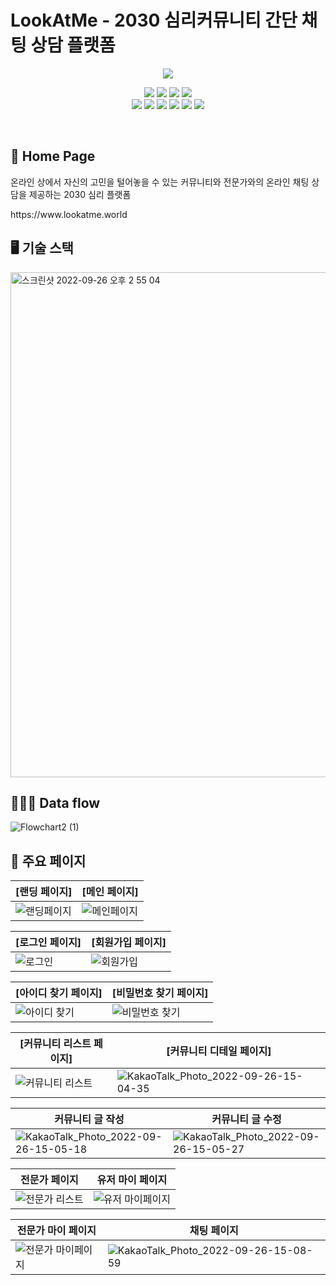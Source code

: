 LookAtMe - 2030 심리커뮤니티 간단 채팅 상담 플랫폼
===========================================

<p align="center">
<img src="https://storage.googleapis.com/lookatme-storage/2022/9/21/13dd1314-332c-4482-8d42-65ae7ee88356/origin/title-logo.png">
</p>


<p align="center" display="inline-block">
    <img src="https://img.shields.io/badge/HTML-E34F26?style=for-the-badge&logo=HTML5&logoColor=white">
    <img src="https://img.shields.io/badge/CSS-1572B6?style=for-the-badge&logo=CSS3&logoColor=white">
    <img src="https://img.shields.io/badge/JavaScript-F7DF1E?style=for-the-badge&logo=JavaScript&logoColor=white"> 
     <img src="https://img.shields.io/badge/TypeScript-3178C6?style=for-the-badge&logo=TypeScript&logoColor=white"> <br>
   <img src="https://img.shields.io/badge/React-61DAFB?style=for-the-badge&logo=React&logoColor=white"> 
    <img src="https://img.shields.io/badge/Next.js-000000?style=for-the-badge&logo=Next.js&logoColor=white">
 <img src="https://img.shields.io/badge/GraphQL-E10098?style=for-the-badge&logo=GraphQL&logoColor=white">
 <img src="https://img.shields.io/badge/Prettier-F7B93E?style=for-the-badge&logo=Prettier&logoColor=white">
<img src="https://img.shields.io/badge/ESLint-4B32C3?style=for-the-badge&logo=ESLint&logoColor=white">
<img src="https://img.shields.io/badge/Socket.io-010101?style=for-the-badge&logo=Socket.io&logoColor=white">
</p><br>


🔗 Home Page
-------------
<p>온라인 상에서 자신의 고민을 털어놓을 수 있는 커뮤니티와 전문가와의 온라인 채팅 상담을 제공하는 2030 심리 플랫폼</p>
https://www.lookatme.world
<br>


🖥 기술 스택
-------------
<img width="808" alt="스크린샷 2022-09-26 오후 2 55 04" src="https://user-images.githubusercontent.com/107675322/192203290-e1c2ae4b-f3cf-4e04-96b7-07a3138d858f.png">


🏃🏻‍♀ Data flow
---------------
![Flowchart2 (1)](https://user-images.githubusercontent.com/107675322/192203732-c8a880d8-46e2-41a1-ae32-3208c84d3ded.jpg)


📝 주요 페이지
------------
|[랜딩 페이지]|[메인 페이지]|
|--------|--------|
|![랜딩페이지](https://user-images.githubusercontent.com/107675322/192203929-aa57d7cb-2e90-4657-a29b-2077e8dc5935.gif)|![메인페이지](https://user-images.githubusercontent.com/107675322/192204015-317c42bb-4510-4fc4-929d-e9acb13c5a61.gif)|

|[로그인 페이지]|[회원가입 페이지]|
|-----------|-----------|
|![로그인](https://user-images.githubusercontent.com/107675322/192203973-2784df3a-6758-4f22-aa84-5fa6ff0c338b.gif)|![회원가입](https://user-images.githubusercontent.com/107675322/192204153-e424b5c5-0f36-4b5c-a661-1c894a805f51.gif)|


|[아이디 찾기 페이지]|[비밀번호 찾기 페이지]|
|----------|-----------|
|![아이디 찾기 ](https://user-images.githubusercontent.com/107675322/192204191-a2d1393d-87fd-4fc1-bd3f-6182e8c02ce9.gif)|![비밀번호 찾기 ](https://user-images.githubusercontent.com/107675322/192204222-708fe280-1bbb-4f5d-861a-77de4454631b.gif)|

|[커뮤니티 리스트 페이지]|[커뮤니티 디테일 페이지]|
|----------|-----------|
|![커뮤니티 리스트](https://user-images.githubusercontent.com/107675322/192204303-2d141b82-ad54-4908-ba6d-ac199e439ba0.gif)|![KakaoTalk_Photo_2022-09-26-15-04-35](https://user-images.githubusercontent.com/107675322/192204496-5a4c6c07-4b2b-487a-986a-7b64ced33ec6.gif)|

|커뮤니티 글 작성|커뮤니티 글 수정|
|----------|-----------|
|![KakaoTalk_Photo_2022-09-26-15-05-18](https://user-images.githubusercontent.com/107675322/192204583-620151cd-a443-45c3-9ef9-44baec358e22.gif)|![KakaoTalk_Photo_2022-09-26-15-05-27](https://user-images.githubusercontent.com/107675322/192204604-c3d9ca4e-c20e-477a-8836-9fa147b54e4d.gif)|

|전문가 페이지|유저 마이 페이지|
|----------|-----------|
|![전문가 리스트 ](https://user-images.githubusercontent.com/107675322/192204720-bfa30876-f00c-4a67-ab2e-9d8583c7a8ca.gif)|![유저 마이페이지](https://user-images.githubusercontent.com/107675322/192204753-6838427b-54fb-4a1b-8b50-e7e58a679e6a.gif)|

|전문가 마이 페이지|채팅 페이지|
|----------|-----------|
|![전문가 마이페이지](https://user-images.githubusercontent.com/107675322/192204787-d52069fa-e3d5-49b1-a3f7-d4a71bf05a5f.gif)|![KakaoTalk_Photo_2022-09-26-15-08-59](https://user-images.githubusercontent.com/107675322/192205072-02b95b3b-3348-4ae7-aea2-0bbb64eadaa1.gif)|
